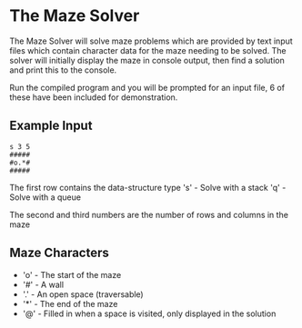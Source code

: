 The Maze Solver
===========

The Maze Solver will solve maze problems which are provided by text input files which contain character data for the maze needing to be solved.  The solver will initially display the maze in console output, then find a solution and print this to the console.  

Run the compiled program and you will be prompted for an input file, 6 of these have been included for demonstration.

Example Input
------------
    s 3 5
    #####
    #o.*#
    #####
    
The first row contains the data-structure type
's' - Solve with a stack
'q' - Solve with a queue

The second and third numbers are the number of rows and columns in the maze

Maze Characters
----------------------------
 * 'o' - The start of the maze
 * '#' - A wall
 * '.' - An open space (traversable)
 * '*' - The end of the maze
 * '@' - Filled in when a space is visited, only displayed in the solution
